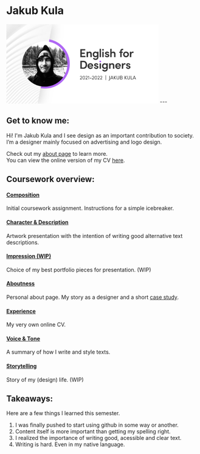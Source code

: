 # Jakub Kula
<img src="img/social-preview.png" alt="-" width="400">
---

## Get to know me:
Hi! I'm Jakub Kula and I see design as an important contribution to society.<br>
I’m a designer mainly focused on advertising and logo design.

Check out my [about page](03-aboutness/) to learn more. <br>
You can view the online version of my CV [here](04-experience/).

## Coursework overview:
#### [Composition](00-composition/) 
Initial coursework assignment. Instructions for a simple icebreaker. 
#### [Character & Description](01-character-description/)
Artwork presentation with the intention of writing good alternative text descriptions.
#### [Impression (WIP)](02-impression/)
Choice of my best portfolio pieces for presentation. (WIP)
#### [Aboutness](03-aboutness/)
Personal about page. My story as a designer and a short [case study](03-aboutness/case-study.md/).
#### [Experience](04-experience/)
My very own online CV.
#### [Voice & Tone](05-voice-tone/)
A summary of how I write and style texts.
#### [Storytelling](06-storytelling/)
Story of my (design) life. (WIP)


## Takeaways:
Here are a few things I learned this semester.
1. I was finally pushed to start using github in some way or another.
2. Content itself is more important than getting my spelling right.
3. I realized the importance of writing good, acessible and clear text.
4. Writing is hard. Even in my native language.

